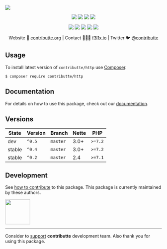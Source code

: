 ![](https://heatbadger.now.sh/github/readme/contributte/http/)

<p align=center>
  <a href="https://github.com/contributte/http/actions"><img src="https://badgen.net/github/checks/contributte/http/master?http=300"></a>
  <a href="https://coveralls.io/r/contributte/http"><img src="https://badgen.net/coveralls/c/github/contributte/http?http=300"></a>
  <a href="https://packagist.org/packages/contributte/http"><img src="https://badgen.net/packagist/dm/contributte/http"></a>
  <a href="https://packagist.org/packages/contributte/http"><img src="https://badgen.net/packagist/v/contributte/http"></a>
</p>
<p align=center>
  <a href="https://packagist.org/packages/contributte/http"><img src="https://badgen.net/packagist/php/contributte/http"></a>
  <a href="https://github.com/contributte/http"><img src="https://badgen.net/github/license/contributte/http"></a>
  <a href="https://bit.ly/ctteg"><img src="https://badgen.net/badge/support/gitter/cyan"></a>
  <a href="https://bit.ly/cttfo"><img src="https://badgen.net/badge/support/forum/yellow"></a>
  <a href="https://contributte.org/partners.html"><img src="https://badgen.net/badge/sponsor/donations/F96854"></a>
</p>

<p align=center>
Website 🚀 <a href="https://contributte.org">contributte.org</a> | Contact 👨🏻‍💻 <a href="https://f3l1x.io">f3l1x.io</a> | Twitter 🐦 <a href="https://twitter.com/contributte">@contributte</a>
</p>

## Usage

To install latest version of `contributte/http` use [Composer](https://getcomposer.org).

```
$ composer require contributte/http
```

## Documentation

For details on how to use this package, check out our [documentation](.docs).

## Versions

| State       | Version | Branch   | Nette | PHP     |
|-------------|---------|----------|-------|---------|
| dev         | `^0.5`  | `master` | 3.0+  | `>=7.2` |
| stable      | `^0.4`  | `master` | 3.0+  | `>=7.2` |
| stable      | `^0.2`  | `master` | 2.4   | `>=7.1` |

## Development

See [how to contribute](https://contributte.org) to this package. This package is currently maintained by these authors.

<a href="https://github.com/f3l1x">
    <img width="80" height="80" src="https://avatars2.githubusercontent.com/u/538058?v=3&s=80">
</a>

-----

Consider to [support](https://contributte.org/partners) **contributte** development team.
Also thank you for using this package.
